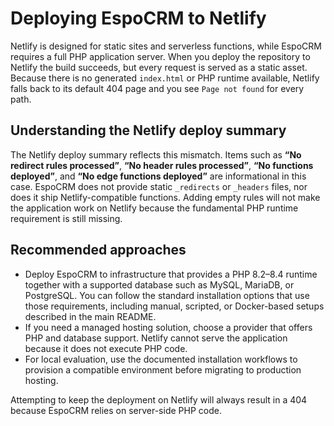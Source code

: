# Deploying EspoCRM to Netlify

Netlify is designed for static sites and serverless functions, while EspoCRM requires a full PHP application server.
When you deploy the repository to Netlify the build succeeds, but every request is served as a static asset. Because
there is no generated `index.html` or PHP runtime available, Netlify falls back to its default 404 page and you see
`Page not found` for every path.

## Understanding the Netlify deploy summary

The Netlify deploy summary reflects this mismatch. Items such as **“No redirect rules processed”**, **“No header rules
processed”**, **“No functions deployed”**, and **“No edge functions deployed”** are informational in this case. EspoCRM
does not provide static `_redirects` or `_headers` files, nor does it ship Netlify-compatible functions. Adding empty
rules will not make the application work on Netlify because the fundamental PHP runtime requirement is still missing.

## Recommended approaches

* Deploy EspoCRM to infrastructure that provides a PHP 8.2–8.4 runtime together with a supported database such as
  MySQL, MariaDB, or PostgreSQL. You can follow the standard installation options that use those requirements,
  including manual, scripted, or Docker-based setups described in the main README.
* If you need a managed hosting solution, choose a provider that offers PHP and database support. Netlify cannot serve the
  application because it does not execute PHP code.
* For local evaluation, use the documented installation workflows to provision a compatible environment before migrating
  to production hosting.

Attempting to keep the deployment on Netlify will always result in a 404 because EspoCRM relies on server-side PHP code.
